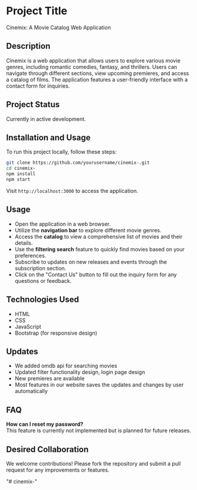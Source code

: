 # Project Title
Cinemix: A Movie Catalog Web Application

## Description
Cinemix is a web application that allows users to explore various movie genres, including romantic comedies, fantasy, and thrillers. Users can navigate through different sections, view upcoming premieres, and access a catalog of films. The application features a user-friendly interface with a contact form for inquiries.

## Project Status
Currently in active development.

## Installation and Usage
To run this project locally, follow these steps:
```bash
git clone https://github.com/yourusername/cinemix-.git
cd cinemix-
npm install
npm start
```
Visit `http://localhost:3000` to access the application.

## Usage
- Open the application in a web browser.
- Utilize the **navigation bar** to explore different movie genres.
- Access the **catalog** to view a comprehensive list of movies and their details.
- Use the **filtering search** feature to quickly find movies based on your preferences.
- Subscribe to updates on new releases and events through the subscription section.
- Click on the "Contact Us" button to fill out the inquiry form for any questions or feedback.

## Technologies Used
- HTML
- CSS
- JavaScript
- Bootstrap (for responsive design)

## Updates
- We added omdb api for searching movies
- Updated filter functionality design, login page design
- New premieres are available
- Most features in our website saves the updates and changes by user automatically

## FAQ
**How can I reset my password?**  
This feature is currently not implemented but is planned for future releases.

## Desired Collaboration
We welcome contributions! Please fork the repository and submit a pull request for any improvements or features.
  

"# cinemix-" 
